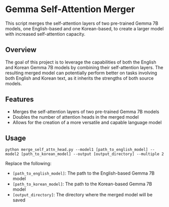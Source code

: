 # Gemma Self-Attention Merger

This script merges the self-attention layers of two pre-trained Gemma 7B models, one English-based and one Korean-based, to create a larger model with increased self-attention capacity.

## Overview

The goal of this project is to leverage the capabilities of both the English and Korean Gemma 7B models by combining their self-attention layers. The resulting merged model can potentially perform better on tasks involving both English and Korean text, as it inherits the strengths of both source models.

## Features

- Merges the self-attention layers of two pre-trained Gemma 7B models
- Doubles the number of attention heads in the merged model
- Allows for the creation of a more versatile and capable language model

## Usage

    python merge_self_attn_head.py --model1 [path_to_english_model] --model2 [path_to_korean_model] --output [output_directory] --multiple 2

Replace the following:
- `[path_to_english_model]`: The path to the English-based Gemma 7B model
- `[path_to_korean_model]`: The path to the Korean-based Gemma 7B model
- `[output_directory]`: The directory where the merged model will be saved